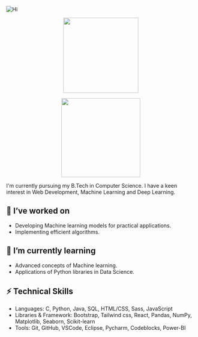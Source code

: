 ![Hi](https://readme-typing-svg.demolab.com/?lines=Hi+there,+I'm+Vaishnavi+⋆˚࿔+&center=true&size=30&width=1000px&height=65)

<p align="center">
<a href="https://github.com/Vaitae/">
  <img height=200 align="center" src="https://github-readme-stats.vercel.app/api?username=Vaitae&show_icons=true&theme=tokyonight" />
</a>
</p>
<p align="center">
<a href="https://github.com/Vaitae/">
  <img height=210 align="center" src="https://github-readme-stats.vercel.app/api/top-langs?username=vaitae&layout=compact&theme=tokyonight&langs_count=6&card_width=320" />
</a>
</p>

<p>I'm currently pursuing my B.Tech in Computer Science. I have a keen interest in Web Development, Machine Learning and Deep Learning.</p>

## 🔭 I’ve worked on
- Developing Machine learning models for practical applications.
- Implementing efficient algorithms.

## 🌱 I’m currently learning 
- Advanced concepts of Machine learning.
- Applications of Python libraries in Data Science.

## ⚡ Technical Skills
- Languages: C, Python, Java, SQL, HTML/CSS, Sass, JavaScript
- Libraries & Framework: Bootstrap, Tailwind css, React, Pandas, NumPy, Matplotlib, Seaborn, Scikit-learn
- Tools: Git, GitHub, VSCode, Eclipse, Pycharm, Codeblocks, Power-BI

